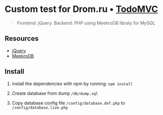 # Custom test for Drom.ru • [TodoMVC](http://todomvc.com)

> Frontend: jQuery. Backend: PHP using MeekroDB libraly for MySQL

## Resources

- [jQuery](https://jquery.com/)
- [MeekroDB](http://meekro.com/)


## Install

1) install the dependencies with npm by running: `npm install`

3) Create database from dump
`/db/dump.sql`

2) Copy database config file `/config/database.def.php` to `/config/database.live.php`
